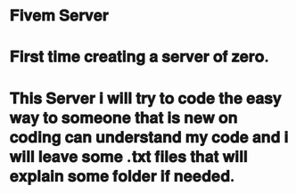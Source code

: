 #                      𝐅𝐢𝐯𝐞𝐦 𝐒𝐞𝐫𝐯𝐞𝐫                          



# 𝐅𝐢𝐫𝐬𝐭 𝐭𝐢𝐦𝐞 𝐜𝐫𝐞𝐚𝐭𝐢𝐧𝐠 𝐚 𝐬𝐞𝐫𝐯𝐞𝐫 𝐨𝐟 𝐳𝐞𝐫𝐨.


# 𝐓𝐡𝐢𝐬 𝐒𝐞𝐫𝐯𝐞𝐫 𝐢 𝐰𝐢𝐥𝐥 𝐭𝐫𝐲 𝐭𝐨 𝐜𝐨𝐝𝐞 𝐭𝐡𝐞 𝐞𝐚𝐬𝐲 𝐰𝐚𝐲 𝐭𝐨 𝐬𝐨𝐦𝐞𝐨𝐧𝐞 𝐭𝐡𝐚𝐭 𝐢𝐬 𝐧𝐞𝐰 𝐨𝐧 𝐜𝐨𝐝𝐢𝐧𝐠 𝐜𝐚𝐧 𝐮𝐧𝐝𝐞𝐫𝐬𝐭𝐚𝐧𝐝 𝐦𝐲 𝐜𝐨𝐝𝐞 𝐚𝐧𝐝 𝐢 𝐰𝐢𝐥𝐥 𝐥𝐞𝐚𝐯𝐞 𝐬𝐨𝐦𝐞 .𝐭𝐱𝐭 𝐟𝐢𝐥𝐞𝐬 𝐭𝐡𝐚𝐭 𝐰𝐢𝐥𝐥 𝐞𝐱𝐩𝐥𝐚𝐢𝐧 𝐬𝐨𝐦𝐞 𝐟𝐨𝐥𝐝𝐞𝐫 𝐢𝐟 𝐧𝐞𝐞𝐝𝐞𝐝.
